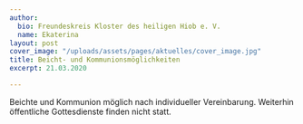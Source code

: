 ```yaml
---
author:
  bio: Freundeskreis Kloster des heiligen Hiob e. V.
  name: Ekaterina
layout: post
cover_image: "/uploads/assets/pages/aktuelles/cover_image.jpg"
title: Beicht- und Kommunionsmöglichkeiten
excerpt: 21.03.2020

---
```

Beichte und Kommunion möglich nach individueller Vereinbarung. Weiterhin öffentliche Gottesdienste finden nicht statt.